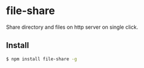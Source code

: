 # file-share

  Share directory and files on http server on single click.

## Install

```sh
$ npm install file-share -g
```
